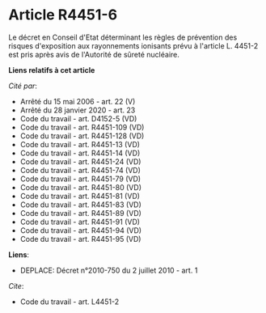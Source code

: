 # Article R4451-6

Le décret en Conseil d'Etat déterminant les règles de prévention des risques d'exposition aux rayonnements ionisants prévu à
l'article L. 4451-2 est pris après avis de l'Autorité de sûreté nucléaire.

**Liens relatifs à cet article**

_Cité par_:

  - Arrêté du 15 mai 2006 - art. 22 (V)
  - Arrêté du 28 janvier 2020 - art. 23
  - Code du travail - art. D4152-5 (VD)
  - Code du travail - art. R4451-109 (VD)
  - Code du travail - art. R4451-128 (VD)
  - Code du travail - art. R4451-13 (VD)
  - Code du travail - art. R4451-14 (VD)
  - Code du travail - art. R4451-24 (VD)
  - Code du travail - art. R4451-74 (VD)
  - Code du travail - art. R4451-79 (VD)
  - Code du travail - art. R4451-80 (VD)
  - Code du travail - art. R4451-81 (VD)
  - Code du travail - art. R4451-83 (VD)
  - Code du travail - art. R4451-89 (VD)
  - Code du travail - art. R4451-91 (VD)
  - Code du travail - art. R4451-94 (VD)
  - Code du travail - art. R4451-95 (VD)

**Liens**:

  - DEPLACE: Décret n°2010-750 du 2 juillet 2010 - art. 1

_Cite_:

  - Code du travail - art. L4451-2
